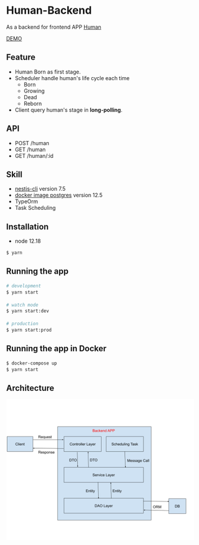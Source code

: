 # Human-Backend

As a backend for frontend APP [Human](https://github.com/MOONYAN/Human)

[DEMO](https://owen-human-backend.herokuapp.com/)

## Feature

- Human Born as first stage.
- Scheduler handle human's life cycle each time
  - Born
  - Growing
  - Dead
  - Reborn
- Client query human's stage in **long-polling**.

## API

- POST  /human
- GET   /human
- GET   /human/:id

## Skill

- [nestjs-cli](https://nestjs.com/) version 7.5
- [docker image postgres](https://hub.docker.com/_/postgres) version 12.5
- TypeOrm
- Task Scheduling

## Installation

- node 12.18
```bash
$ yarn
```

## Running the app
```bash
# development
$ yarn start

# watch mode
$ yarn start:dev

# production
$ yarn start:prod
```

## Running the app in Docker

```bash
$ docker-compose up
$ yarn start
```

## Architecture

![](/Image/Human-Backend.svg)